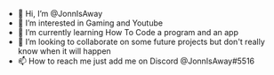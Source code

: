 - 👋 Hi, I’m @JonnIsAway
- 👀 I’m interested in Gaming and Youtube
- 🌱 I’m currently learning How To Code a program and an app
- 💞️ I’m looking to collaborate on some future projects but don't really know when it will happen
- 📫 How to reach me just add me on Discord @JonnIsAway#5516
